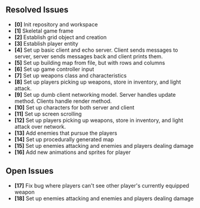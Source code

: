 ## Resolved Issues ##
- **[0]** Init repository and workspace
- **[1]** Skeletal game frame
- **[2]** Establish grid object and creation
- **[3]** Establish player entity
- **[4]** Set up basic client and echo server. Client sends messages to server, server sends messages back and client prints them.
- **[5]** Set up building map from file, but with rows and columns
- **[6]** Set up game controller input
- **[7]** Set up weapons class and characteristics
- **[8]** Set up players picking up weapons, store in inventory, and light attack.
- **[9]** Set up dumb client networking model. Server handles update method. Clients handle render method.
- **[10]** Set up characters for both server and client
- **[11]** Set up screen scrolling
- **[12]** Set up players picking up weapons, store in inventory, and light attack over network.
- **[13]** Add enemies that pursue the players
- **[14]** Set up procedurally generated map
- **[15]** Set up enemies attacking and enemies and players dealing damage 
- **[16]** Add new animations and sprites for player

## Open Issues
- **[17]** Fix bug where players can't see other player's currently equipped weapon
- **[18]** Set up enemies attacking and enemies and players dealing damage
